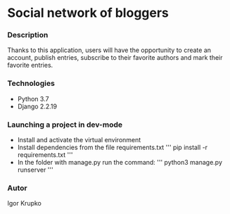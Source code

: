 # Social network of bloggers
### Description
Thanks to this application, users will have the opportunity to create an account, publish entries, subscribe to their favorite authors and mark their favorite entries.
### Technologies
- Python 3.7
- Django 2.2.19
### Launching a project in dev-mode
- Install and activate the virtual environment
- Install dependencies from the file requirements.txt
'''
pip install -r requirements.txt
'''
- In the folder with manage.py run the command:
'''
python3 manage.py runserver
'''
### Autor
Igor Krupko